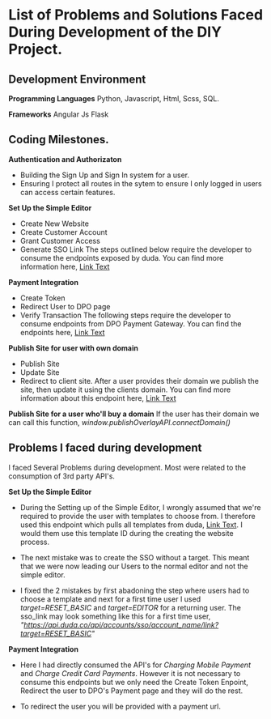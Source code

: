 # List of Problems and Solutions Faced During Development of the DIY Project.


## Development Environment
**Programming Languages**
Python, Javascript, Html, Scss, SQL.

**Frameworks**
Angular Js
Flask

## Coding Milestones.
**Authentication and Authorizaton**
- Building the Sign Up and Sign In system for a user.
- Ensuring I protect all routes in the sytem to ensure I only logged in users can access certain features.

**Set Up the Simple Editor**
- Create New Website
- Create Customer Account
- Grant Customer Access
- Generate SSO Link
The steps outlined below require the developer to consume the endpoints exposed by duda. You can find more information here, 
[Link Text](https://developer.duda.co/docs/how-to-set-up-simple-editor)

**Payment Integration**
- Create Token
- Redirect User to DPO page
- Verify Transaction
The following steps require the developer to consume endpoints from DPO Payment Gateway. You can find the endpoints here,
[Link Text](https://docs.dpopay.com/api/index.html)

**Publish Site for user with own domain**
- Publish Site
- Update Site
- Redirect to client site.
After a user provides their domain we publish the site, then update it using the clients domain. You can find more information about this endpoint here,
[Link Text](https://developer.duda.co/reference/getting-started-with-the-duda-api)


**Publish Site for a user who'll buy a domain**
If the user has their domain we can call this function, *window.publishOverlayAPI.connectDomain()*


## Problems I faced during development

I faced Several Problems during development. Most were related to the consumption of 3rd party API's.

**Set Up the Simple Editor**
- During the Setting up of the Simple Editor, I wrongly assumed that we're required to provide the user with templates to choose from. I therefore used this endpoint which pulls all templates from duda, [Link Text](https://developer.duda.co/reference/templates-list-templates). I would them use this template ID during the creating the website process.

- The next mistake was to create the SSO without a target. This meant that we were now leading our Users to the normal editor and not the simple editor.

- I fixed the 2 mistakes by first abadoning the step where users had to choose a template and next for a first time user I used *target=RESET_BASIC* and *target=EDITOR* for a returning user.
The sso_link may look something like this for a first time user, *"https://api.duda.co/api/accounts/sso/account_name/link?target=RESET_BASIC"*


**Payment Integration**
- Here I had directly consumed the API's for *Charging Mobile Payment* and *Charge Credit Card Payments*. However it is not necessary to consume this endpoints but we only need the Create Token Enpoint, Redirect the user to DPO's Payment page and they will do the rest.

- To redirect the user you will be provided with a payment url.



